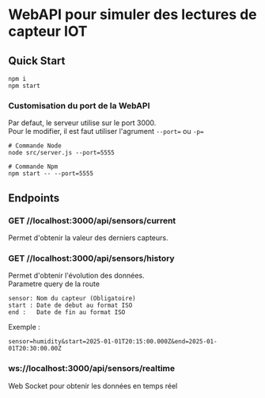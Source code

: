 # WebAPI pour simuler des lectures de capteur IOT

## Quick Start
```
npm i
npm start
```

### Customisation du port de la WebAPI
Par defaut, le serveur utilise sur le port 3000. \
Pour le modifier, il est faut utiliser l'agrument `--port=` ou `-p=`
```
# Commande Node
node src/server.js --port=5555

# Commande Npm
npm start -- --port=5555 
```

## Endpoints

### GET //localhost:3000/api/sensors/current
Permet d'obtenir la valeur des derniers capteurs.

### GET //localhost:3000/api/sensors/history
Permet d'obtenir l'évolution des données. \
Parametre query de la route 
```
sensor: Nom du capteur (Obligatoire)
start : Date de debut au format ISO
end :   Date de fin au format ISO
```
Exemple : 
```
sensor=humidity&start=2025-01-01T20:15:00.000Z&end=2025-01-01T20:30:00.00Z
```

### ws://localhost:3000/api/sensors/realtime
Web Socket pour obtenir les données en temps réel